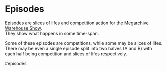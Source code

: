 # Episodes

Episodes are slices of lifes and competition action for the [Megarchive Warehouse Show](Megarchive%20Warehouse%20Show.md).  
They show what happens in some time-span.

Some of these episodes are competitions, while some may be slices of lifes. There may be even a single episode split into two halves (A and B) with each half being competition and slices of lifes respectively.

#episodes